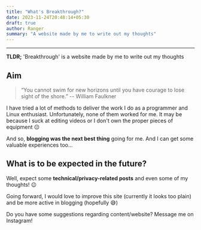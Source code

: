 ```yaml
---
title: "What's Breakthrough?"
date: 2023-11-24T20:48:14+05:30
draft: true
author: Ranger
summary: "A website made by me to write out my thoughts"
---
```


---
**TLDR;** 'Breakthrough' is a website made by me to write out my thoughts


## Aim

> “You cannot swim for new horizons until you have courage to lose sight of the shore.” -- William Faulkner 

I have tried a lot of methods to deliver the work I do as a programmer and Linux enthusiast. Unfortunately, none of them worked for me. It may be because I suck at editing videos or I don't own the proper pieces of equipment 😐

And so, **blogging was the next best thing** going for me. And I can get some valuable experiences too...

## What is to be expected in the future?

Well, expect some **technical/privacy-related posts** and even some of my thoughts! 😉

Going forward, I would love to improve this site (currently it looks too plain) and be more active in blogging (hopefully 😅)

Do you have some suggestions regarding content/website? Message me on Instagram!